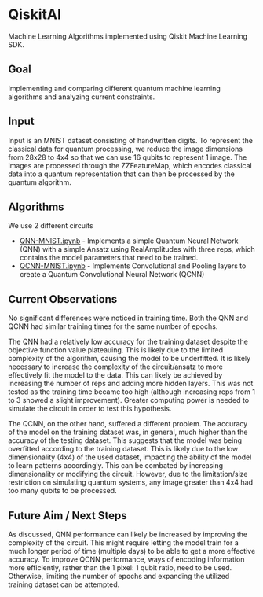 # QiskitAI
Machine Learning Algorithms implemented using Qiskit Machine Learning SDK.

## Goal
Implementing and comparing different quantum machine learning algorithms and analyzing current constraints.

## Input
Input is an MNIST dataset consisting of handwritten digits. To represent the classical data for quantum processing, we reduce the image dimensions from 28x28 to 4x4 so that we can use 16 qubits to represent 1 image. The images are processed through the ZZFeatureMap, which encodes classical data into a quantum representation that can then be processed by the quantum algorithm.

## Algorithms
We use 2 different circuits
* [QNN-MNIST.ipynb](./QNN-MNIST.ipynb) - Implements a simple Quantum Neural Network (QNN) with a simple Ansatz using RealAmplitudes with three reps, which contains the model parameters that need to be trained. 
* [QCNN-MNIST.ipynb](./QCNN-MNIST.ipynb) - Implements Convolutional and Pooling layers to create a Quantum Convolutional Neural Network (QCNN)

## Current Observations
No significant differences were noticed in training time. Both the QNN and QCNN had similar training times for the same number of epochs.

The QNN had a relatively low accuracy for the training dataset despite the objective function value plateauing. This is likely due to the limited complexity of the algorithm, causing the model to be underfitted. It is likely necessary to increase the complexity of the circuit/ansatz to more effectively fit the model to the data. This can likely be achieved by increasing the number of reps and adding more hidden layers. This was not tested as the training time became too high (although increasing reps from 1 to 3 showed a slight improvement). Greater computing power is needed to simulate the circuit in order to test this hypothesis.

The QCNN, on the other hand, suffered a different problem. The accuracy of the model on the training dataset was, in general, much higher than the accuracy of the testing dataset. This suggests that the model was being overfitted according to the training dataset. This is likely due to the low dimensionality (4x4) of the used dataset, impacting the ability of the model to learn patterns accordingly. This can be combated by increasing dimensionality or modifying the circuit. However, due to the limitation/size restriction on simulating quantum systems, any image greater than 4x4 had too many qubits to be processed.

## Future Aim / Next Steps
As discussed, QNN performance can likely be increased by improving the complexity of the circuit. This might require letting the model train for a much longer period of time (multiple days) to be able to get a more effective accuracy. To improve QCNN performance, ways of encoding information more efficiently, rather than the 1 pixel: 1 qubit ratio, need to be used. Otherwise, limiting the number of epochs and expanding the utilized training dataset can be attempted.
